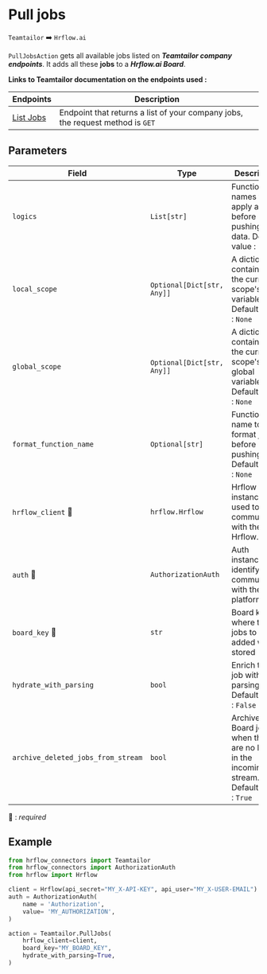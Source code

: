 # Pull jobs

`Teamtailor` :arrow_right: `Hrflow.ai`

`PullJobsAction` gets all available jobs listed on ***Teamtailor company endpoints***. It adds all these **jobs** to a ***Hrflow.ai Board***.

**Links to Teamtailor documentation on the endpoints used :**

| Endpoints | Description |
| --------- | ----------- |
| [List Jobs](https://docs.teamtailor.com/#a0351972-8394-4646-95f0-56a4c4e3886d) | Endpoint that returns a list of your company jobs, the request method is `GET`|

## Parameters

| Field | Type | Description |
| ----- | ---- | ----------- |
| `logics`  | `List[str]` | Function names to apply as filter before pushing the data. Default value : `[]`        |
| `local_scope`  | `Optional[Dict[str, Any]]` | A dictionary containing the current scope's local variables. Default value : `None`        |
| `global_scope`  | `Optional[Dict[str, Any]]` | A dictionary containing the current scope's global variables. Default value : `None`       |
| `format_function_name`  | `Optional[str]` | Function name to format job before pushing. Default value : `None`        |
| `hrflow_client` :red_circle: | `hrflow.Hrflow` | Hrflow client instance used to communicate with the Hrflow.ai API        |
| `auth` :red_circle: | `AuthorizationAuth`| Auth instance to identify and communicate with the platform        |
| `board_key` :red_circle: | `str` | Board key where the jobs to be added will be stored        |
| `hydrate_with_parsing`  | `bool` | Enrich the job with parsing. Default value : `False`        |
| `archive_deleted_jobs_from_stream`  | `bool` | Archive Board jobs when they are no longer in the incoming job stream. Default value : `True`        |

:red_circle: : *required* 

## Example

```python
from hrflow_connectors import Teamtailor
from hrflow_connectors import AuthorizationAuth
from hrflow import Hrflow

client = Hrflow(api_secret="MY_X-API-KEY", api_user="MY_X-USER-EMAIL")
auth = AuthorizationAuth(
    name = 'Authorization',
    value= 'MY_AUTHORIZATION',
)

action = Teamtailor.PullJobs(
    hrflow_client=client,
    board_key="MY_BOARD_KEY",
    hydrate_with_parsing=True,
)
```